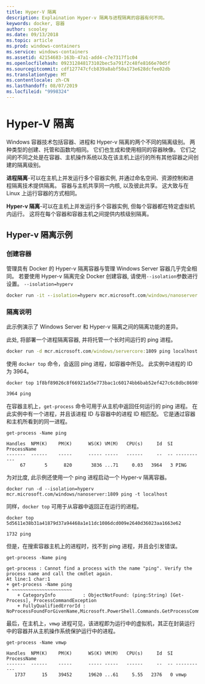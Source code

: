 ```yaml
---
title: Hyper-V 隔离
description: Explaination Hyper-v 隔离与进程隔离的容器有何不同。
keywords: docker, 容器
author: scooley
ms.date: 09/13/2018
ms.topic: article
ms.prod: windows-containers
ms.service: windows-containers
ms.assetid: 42154683-163b-47a1-add4-c7e7317f1c04
ms.openlocfilehash: 092312848173102bec5a791f2c48fe8166e70d5f
ms.sourcegitcommit: cdf127747cfcb839a8abf50a173e628dcfee02db
ms.translationtype: MT
ms.contentlocale: zh-CN
ms.lasthandoff: 08/07/2019
ms.locfileid: "9998324"
---
```

# <a name="hyper-v-isolation"></a>Hyper-V 隔离

Windows 容器技术包括容器、进程和 Hyper-v 隔离的两个不同的隔离级别。 两种类型的创建、托管和函数均相同。 它们也生成和使用相同的容器映像。 它们之间的不同之处是在容器、主机操作系统以及在该主机上运行的所有其他容器之间创建的隔离级别。

**进程隔离**-可以在主机上并发运行多个容器实例, 并通过命名空间、资源控制和进程隔离技术提供隔离。  容器与主机共享同一内核, 以及彼此共享。  这大致与在 Linux 上运行容器的方式相同。

**Hyper-v 隔离**-可以在主机上并发运行多个容器实例, 但每个容器都在特定虚拟机内运行。 这将在每个容器和容器主机之间提供内核级别隔离。

## <a name="hyper-v-isolation-examples"></a>Hyper-v 隔离示例

### <a name="create-container"></a>创建容器

管理具有 Docker 的 Hyper-v 隔离容器与管理 Windows Server 容器几乎完全相同。 若要使用 Hyper-v 隔离完全 Docker 创建容器, 请使用`--isolation`参数进行设置。 `--isolation=hyperv`

``` cmd
docker run -it --isolation=hyperv mcr.microsoft.com/windows/nanoserver:1809 cmd
```

### <a name="isolation-explanation"></a>隔离说明

此示例演示了 Windows Server 和 Hyper-v 隔离之间的隔离功能的差异。

此处, 将部署一个进程隔离容器, 并将托管一个长时间运行的 ping 进程。

``` cmd
docker run -d mcr.microsoft.com/windows/servercore:1809 ping localhost -t
```

使用 `docker top` 命令，会返回 ping 进程，如容器中所见。 此实例中进程的 ID 为 3964。

``` cmd
docker top 1f8bf89026c8f66921a55e773bac1c60174bb6bab52ef427c6c8dbc8698f9d7a

3964 ping
```

在容器主机上，`get-process` 命令可用于从主机中返回任何运行的 ping 进程。 在此实例中有一个进程，并且该进程 ID 与容器中的进程 ID 相匹配。 它是通过容器和主机所看到的同一进程。

```
get-process -Name ping

Handles  NPM(K)    PM(K)      WS(K) VM(M)   CPU(s)     Id  SI ProcessName
-------  ------    -----      ----- -----   ------     --  -- -----------
     67       5      820       3836 ...71     0.03   3964   3 PING
```

为对比度, 此示例还使用一个 ping 进程启动一个 Hyper-v 隔离容器。

```
docker run -d --isolation=hyperv mcr.microsoft.com/windows/nanoserver:1809 ping -t localhost
```

同样，`docker top` 可用于从容器中返回正在运行的进程。

```
docker top 5d5611e38b31a41879d37a94468a1e11dc1086dcd009e2640d36023aa1663e62

1732 ping
```

但是，在搜索容器主机上的进程时，找不到 ping 进程，并且会引发错误。

```
get-process -Name ping

get-process : Cannot find a process with the name "ping". Verify the process name and call the cmdlet again.
At line:1 char:1
+ get-process -Name ping
+ ~~~~~~~~~~~~~~~~~~~~~~
    + CategoryInfo          : ObjectNotFound: (ping:String) [Get-Process], ProcessCommandException
    + FullyQualifiedErrorId : NoProcessFoundForGivenName,Microsoft.PowerShell.Commands.GetProcessCommand
```

最后，在主机上，`vmwp` 进程可见，该进程即为运行中的虚拟机，其正在封装运行中的容器并从主机操作系统保护运行中的进程。

```
get-process -Name vmwp

Handles  NPM(K)    PM(K)      WS(K) VM(M)   CPU(s)     Id  SI ProcessName
-------  ------    -----      ----- -----   ------     --  -- -----------
   1737      15    39452      19620 ...61     5.55   2376   0 vmwp
```
